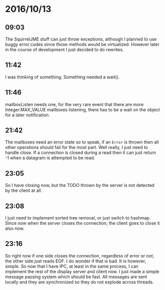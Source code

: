 # 2016/10/13

## 09:03

The SquirrelJME stuff can just throw exceptions, although I planned to use
buggy error codes since those methods would be virtualized. However later in
the course of development I just decided to do rewrites.

## 11:42

I was thinking of something. Something needed a wait().

## 11:46

mailboxListen needs one, for the very rare event that there are more
Integer.MAX_VALUE mailboxes listening, there has to be a wait on the object
for a later notification.

## 21:42

The mailboxes need an error state so to speak, if an `Error` is thrown then
all other operations should fail for the most part. Well really, I just need
to handle close. If a connection is closed during a read then it can just
return -1 when a datagram is attempted to be read.

## 23:05

So I have closing now, but the TODO thrown by the server is not detected by
the client at all.

## 23:08

I just need to implement sorted tree removal, or just switch to hashmap. Since
now when the server closes the connection, the client goes to close it also
now.

## 23:16

So right now if one side closes the connection, regardless of error or not,
the other side just reads EOF. I do wonder if that is bad. It is however,
simple. So now that I have IPC, at least in the same process, I can implement
the rest of the display server and client now. I just made a simple message
passing system which should be fast. All messages are sent locally and they
are synchronized so they do not explode across threads.
